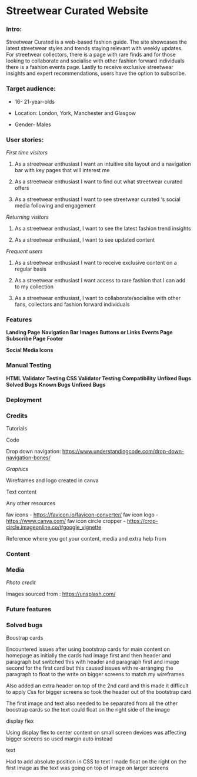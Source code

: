 # Streetwear Curated Website

### Intro:

Streetwear Curated is a web-based fashion guide. The site showcases the latest streetwear styles and trends staying relevant with weekly updates. For streetwear collectors, there is a page with rare finds and for those looking to collaborate and socialise with other fashion forward individuals there is a fashion events page. Lastly to receive exclusive streetwear insights and expert recommendations, users have the option to subscribe.

### Target audience:

- 16- 21-year-olds

- Location: London, York, Manchester and Glasgow

- Gender- Males

### User stories:

_First time visitors_

1. As a streetwear enthusiast I want an intuitive site layout and a navigation bar with key pages that will interest me

2. As a streetwear enthusiast I want to find out what streetwear curated offers

3. As a streetwear enthusiast I want to see streetwear curated ‘s social media following and engagement

_Returning visitors_

1. As a streetwear enthusiast, I want to see the latest fashion trend insights

2. As a streetwear enthusiast, I want to see updated content

_Frequent users_

1. As a streetwear enthusiast I want to receive exclusive content on a regular basis

2. As a streetwear enthusiast I want access to rare fashion that I can add to my collection

3. As a streetwear enthusiast, I want to collaborate/socialise with other fans, collectors and fashion forward individuals

### Features

**Landing Page**
**Navigation Bar**
**Images**
**Buttons or Links**
**Events Page**
**Subscribe Page**
**Footer**

**Social Media Icons**

### Manual Testing

**HTML Validator Testing**
**CSS Validator Testing**
**Compatibility**
**Unfixed Bugs**
**Solved Bugs**
**Known Bugs**
**Unfixed Bugs**

### Deployment

### Credits

Tutorials

Code

Drop down navigation: https://www.understandingcode.com/drop-down-navigation-bones/

_Graphics_

Wireframes and logo created in canva

Text content

Any other resources

fav icons - https://favicon.io/favicon-converter/
fav icon logo - https://www.canva.com/
fav icon circle cropper - https://crop-circle.imageonline.co/#google_vignette

Reference where you got your content, media and extra help from

### Content

### Media

_Photo credit_

Images sourced from : https://unsplash.com/

### Future features

### Solved bugs

Boostrap cards

Encountered issues after using bootstrap cards for main content on homepage as initially the cards had image first and then header and paragraph but switched this with header and paragraph first and image second for the first card but this caused issues with re-arranging the paragraph to float to the write on bigger screens to match my wireframes

Also added an extra header on top of the 2nd card and this made it difficult to apply Css for bigger screens so took the header out of the bootstrap card

The first image and text also needed to be separated from all the other boostrap cards so the text could float on the right side of the image

display flex

Using display flex to center content on small screen devices was affecting bigger screens so used margin auto instead

text

Had to add absolute position in CSS to text I made float on the right on the first image as the text was going on top of image on larger screens
